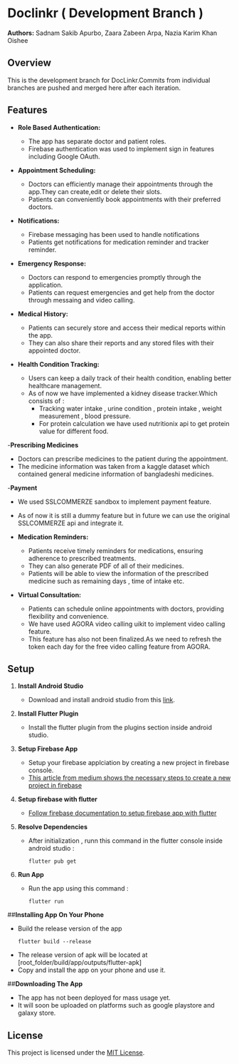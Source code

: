 # Doclinkr ( Development Branch )

**Authors:** Sadnam Sakib Apurbo, Zaara Zabeen Arpa, Nazia Karim Khan Oishee

## Overview

This is the development branch for DocLinkr.Commits from individual branches are pushed and merged here after each iteration.

## Features

- **Role Based Authentication:**
  - The app has separate doctor and patient roles.
  - Firebase authentication was used to implement sign in features including Google OAuth.

- **Appointment Scheduling:**
  - Doctors can efficiently manage their appointments through the app.They can create,edit or delete their slots.
  - Patients can conveniently book appointments with their preferred doctors.
    
- **Notifications:**
  - Firebase messaging has been used to handle notifications
  - Patients get notifications for medication reminder and tracker reminder.

- **Emergency Response:**
  - Doctors can respond to emergencies promptly through the application.
  - Patients can request emergencies and get help from the doctor through messaing and video calling.

- **Medical History:**
  - Patients can securely store and access their medical reports within the app.
  - They can also share their reports and any stored files with their appointed doctor.

- **Health Condition Tracking:**
  - Users can keep a daily track of their health condition, enabling better healthcare management.
  - As of now we have implemented a kidney disease tracker.Which consists of :
    - Tracking water intake , urine condition , protein intake , weight measurement , blood pressure.
    - For protein calculation we have used nutritionix api to get protein value for different food.
      
-**Prescribing Medicines**
  - Doctors can prescribe medicines to the patient during the appointment.
  - The medicine information was taken from a kaggle dataset which contained general medicine information of bangladeshi medicines.

-**Payment**
  - We used SSLCOMMERZE sandbox to implement payment feature.
  - As of now it is still a dummy feature but in future we can use the original SSLCOMMERZE api and integrate it. 

- **Medication Reminders:**
  - Patients receive timely reminders for medications, ensuring adherence to prescribed treatments.
  - They can also generate PDF of all of their medicines.
  - Patients will be able to view the information of the prescribed medicine such as remaining days , time of intake etc.

- **Virtual Consultation:**
  - Patients can schedule online appointments with doctors, providing flexibility and convenience.
  - We have used AGORA video calling uikit to implement video calling feature.
  - This feature has also not been finalized.As we need to refresh the token each day for the free video calling feature from AGORA.


## Setup

1. **Install Android Studio**
   - Download and install android studio from this [link](https://developer.android.com/studio).

2. **Install Flutter Plugin**
   - Install the flutter plugin from the plugins section inside android studio.
3. **Setup Firebase App**
   - Setup your firebase applciation by creating a new project in firebase console.
   - [This article from medium shows the necessary steps to create a new project in firebase](https://medium.com/firebase-ninja/how-to-add-new-apps-to-a-firebase-project-39b1223d04a3#:~:text=Add%20new%20Firebase%20app%20step,existing%20apps%20grouped%20by%20platform.)
4. **Setup firebase with flutter**
   - [Follow firebase documentation to setup firebase app with flutter](https://firebase.google.com/docs/flutter/setup?platform=android)
6. **Resolve Dependencies**
   - After initialization , runn this command in the flutter console inside android studio :
     ```
     flutter pub get
     ```
7. **Run App**
   - Run the app using this command :
     ```
     flutter run
     ```
##**Installing App On Your Phone**
  - Build the release version of the app
    ```
    flutter build --release
    ```
  - The release version of apk will be located at [root_folder/build/app/outputs/flutter-apk]
  - Copy and install the app on your phone and use it.

##**Downloading The App**
  - The app has not been deployed for mass usage yet.
  - It will soon be uploaded on platforms such as google playstore and galaxy store.
      
## License

This project is licensed under the [MIT License](LICENSE).


